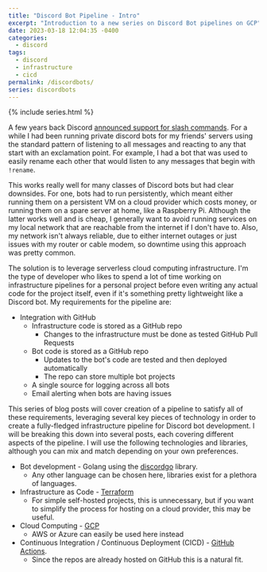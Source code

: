 ```yaml
---
title: "Discord Bot Pipeline - Intro"
excerpt: "Introduction to a new series on Discord Bot pipelines on GCP"
date: 2023-03-18 12:04:35 -0400
categories:
  - discord
tags:
  - discord
  - infrastructure
  - cicd
permalink: /discordbots/
series: discordbots
---
```


{% include series.html %}

A few years back Discord [announced support for slash commands](https://discord.com/blog/slash-commands-are-here).
For a while I had been running private discord bots for my friends' servers
using the standard pattern of listening to all messages and reacting to any that
start with an exclamation point. For example, I had a bot that was used to
easily rename each other that would listen to any messages that begin with
`!rename`.

This works really well for many classes of Discord bots but had clear downsides.
For one, bots had to run persistently, which meant either running them on a
persistent VM on a cloud provider which costs money, or running them on a spare
server at home, like a Raspberry Pi. Although the latter works well and is
cheap, I generally want to avoid running services on my local network that are
reachable from the internet if I don't have to. Also, my network isn't always
reliable, due to either internet outages or just issues with my router or cable
modem, so downtime using this approach was pretty common.

The solution is to leverage serverless cloud computing infrastructure. I'm the
type of developer who likes to spend a lot of time working on infrastructure
pipelines for a personal project before even writing any actual code for the
project itself, even if it's something pretty lightweight like a Discord bot.
My requirements for the pipeline are:

- Integration with GitHub
  - Infrastructure code is stored as a GitHub repo
    - Changes to the infrastructure must be done as tested GitHub Pull Requests
  - Bot code is stored as a GitHub repo
    - Updates to the bot's code are tested and then deployed automatically
    - The repo can store multiple bot projects
  - A single source for logging across all bots
  - Email alerting when bots are having issues

This series of blog posts will cover creation of a pipeline to satisfy all of
these requirements, leveraging several key pieces of technology in order to
create a fully-fledged infrastructure pipeline for Discord bot development. I
will be breaking this down into several posts, each covering different aspects
of the pipeline. I will use the following technologies and libraries, although
you can mix and match depending on your own preferences.

- Bot development - Golang using the [discordgo](https://github.com/bwmarrin/discordgo)
  library.
  - Any other language can be chosen here, libraries exist for a plethora of
    languages.
- Infrastructure as Code - [Terraform](https://terraform.io/)
  - For simple self-hosted projects, this is unnecessary, but if you want to
    simplify the process for hosting on a cloud provider, this may be useful.
- Cloud Computing - [GCP](https://cloud.google.com/)
  - AWS or Azure can easily be used here instead
- Continuous Integration / Continuous Deployment (CICD) - [GitHub Actions](https://github.com/features/actions).
  - Since the repos are already hosted on GitHub this is a natural fit.
